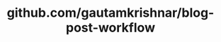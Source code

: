 ---
layout: post
title: github.com/gautamkrishnar/blog-post-workflow
categories: link
tags: [انگلیسی, گیت‌هاب, برنامه‌نویسی]
---